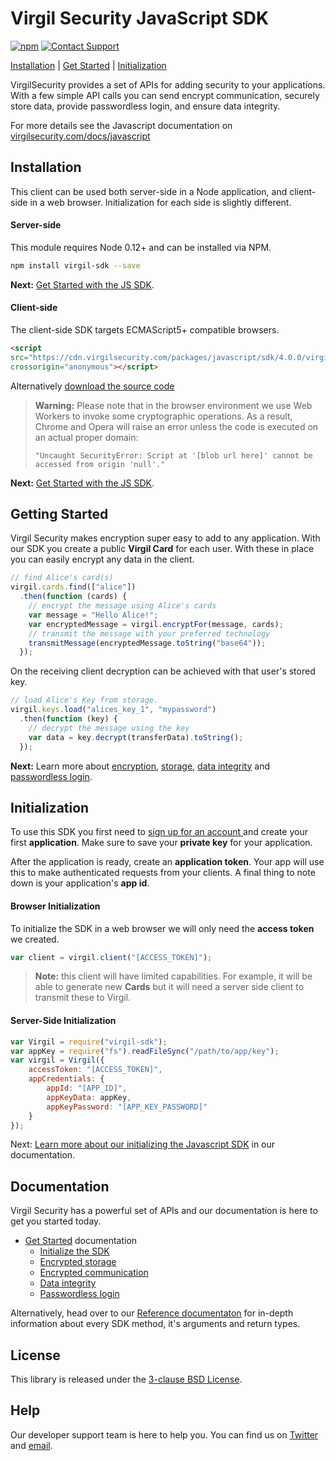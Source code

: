 # Virgil Security JavaScript SDK
[![npm](https://img.shields.io/npm/v/virgil-sdk.svg)](npmjs)
[![Contact Support](https://img.shields.io/badge/contact-support-yellow.svg)][support]

[Installation](#installation) | [Get Started](#get-started) | [Initialization](#initialization)

VirgilSecurity provides a set of APIs for adding security to your applications. With a few simple API calls you can send encrypt communication, securely store data, provide passwordless login, and ensure data integrity.

For more details see the Javascript documentation on [virgilsecurity.com/docs/javascript](js_getstarted)

## Installation

This client can be used both server-side in a Node application, and client-side in a web browser. Initialization for each side is slightly different.

#### Server-side

This module requires Node 0.12+ and can be installed via NPM.

```sh
npm install virgil-sdk --save
```

__Next:__ [Get Started with the JS SDK](js_getstarted).

#### Client-side

The client-side SDK targets ECMAScript5+ compatible browsers.

```html
<script
src="https://cdn.virgilsecurity.com/packages/javascript/sdk/4.0.0/virgil-sdk.min.js"
crossorigin="anonymous"></script>
```

Alternatively [download the source code](https://github.com/VirgilSecurity/virgil-sdk-javascript/releases)

> __Warning:__
> Please note that in the browser environment we use Web Workers
to invoke some cryptographic operations. As a result, Chrome and Opera will raise an error unless the code is executed on an actual proper domain:
>
> `"Uncaught SecurityError: Script at '[blob url here]' cannot be accessed from origin 'null'."`

__Next:__ [Get Started with the JS SDK](js_getstarted).

## Getting Started

Virgil Security makes encryption super easy to add to any application. With our SDK you create a public __Virgil Card__ for each user. With these in place you can easily encrypt any data in the client.

```js
// find Alice's card(s)
virgil.cards.find(["alice"])
  .then(function (cards) {
    // encrypt the message using Alice's cards
    var message = "Hello Alice!";
    var encryptedMessage = virgil.encryptFor(message, cards);
    // transmit the message with your preferred technology
    transmitMessage(encryptedMessage.toString("base64"));
  });
```

On the receiving client decryption can be achieved with that user's stored key.


```js
// load Alice's Key from storage.
virgil.keys.load("alices_key_1", "mypassword")
  .then(function (key) {
    // decrypt the message using the key
    var data = key.decrypt(transferData).toString();
  });
```

__Next:__ Learn more about [encryption](js_getstarted_encryption), [storage](js_getstarted_storage), [data integrity](js_getstarted_data_integrity) and [passwordless login](js_getstarted_passwordless_login).


## Initialization

To use this SDK you first need to [sign up for an account ](https://developer.virgilsecurity.com/account/signup) and create your first __application__. Make sure to save your __private key__ for your application.

After the application is ready, create an __application token__. Your app will use this to make authenticated requests from your clients. A final thing to note down is your application's __app id__.

#### Browser Initialization

To initialize the SDK in a web browser we will only need the __access token__ we created.

```javascript
var client = virgil.client("[ACCESS_TOKEN]");
```

> __Note:__ this client will have limited capabilities. For example, it will be able to generate new __Cards__ but it will need a server side client to transmit these to Virgil.

#### Server-Side Initialization


```javascript
var Virgil = require("virgil-sdk");
var appKey = require("fs").readFileSync("/path/to/app/key");
var virgil = Virgil({
    accessToken: "[ACCESS_TOKEN]",
    appCredentials: {
        appId: "[APP_ID]",
        appKeyData: appKey,
        appKeyPassword: "[APP_KEY_PASSWORD]"
    }
});
```

Next: [Learn more about our initializing the Javascript SDK](js_guide_initialization) in our documentation.

## Documentation

Virgil Security has a powerful set of APIs and our documentation is here to get you started today.

* [Get Started](#get_started_root) documentation
  * [Initialize the SDK](#initialize_root)
  * [Encrypted storage](#encrypted_storage)
  * [Encrypted communication](#encrypted_comms)
  * [Data integrity](#data_integrity)
  * [Passwordless login](#passwordless_login)

Alternatively, head over to our [Reference documentaton](#reference_docs) for in-depth information about every SDK method, it's arguments and return types.

## License

This library is released under the [3-clause BSD License](LICENSE).

## Help

Our developer support team is here to help you. You can find us on [Twitter](https://twitter.com/virgilsecurity) and [email](support).


[support]: mailto:support@virgilsecurity.com
[js_getstarted]: https://virgilsecurity.com/docs/js/get_started
[js_getstarted_encryption]: https://virgilsecurity.com/docs/js/encryption
[js_getstarted_storage]: https://virgilsecurity.com/docs/js/storage
[js_getstarted_data_integrity]: https://virgilsecurity.com/docs/js/data_integrity
[js_getstarted_passwordless_login]: https://virgilsecurity.com/docs/js/passwordless_login
[js_guide_initialization]: https://virgilsecurity.com/docs/js/guides/initialization
[npmjs]: https://www.npmjs.com/package/virgil-sdk
